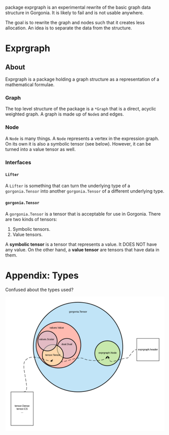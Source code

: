 package exprgraph is an experimental rewrite of the basic graph data structure in Gorgonia. It is likely to fail and is not usable anywhere.

The goal is to rewrite the graph and nodes such that it creates less allocation. An idea is to separate the data from the structure.

# Exprgraph

## About

Exprgraph is a package holding a graph structure as a representation of a mathematical formulae.

### Graph

The top level structure of the package is a `*Graph` that is a direct, acyclic weighted graph. A graph is made up of `Node`s and edges.

### Node

A `Node` is many things. A `Node` represents a vertex in the expression graph. On its own it is also a symbolic tensor (see below). However, it can be turned into a value tensor as well.

### Interfaces

#### `Lifter`
A `Lifter` is something that can turn the underlying type of a `gorgonia.Tensor` into another `gorgonia.Tensor` of a different underlying type.

#### `gorgonia.Tensor`

A `gorgonia.Tensor` is a tensor that is acceptable for use in Gorgonia. There are two kinds of tensors:

1. Symbolic tensors.
2. Value tensors.

A **symbolic tensor** is a tensor that represents a value. It DOES NOT have any value. On the other hand, a **value tensor** are tensors that have data in them.


# Appendix: Types

Confused about the types used?



![Venn diagram of the types used in Gorgonia](../media/tensor-venn.png)

